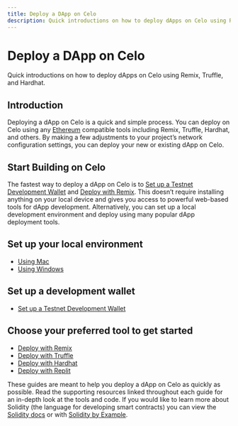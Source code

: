```yaml
---
title: Deploy a DApp on Celo
description: Quick introductions on how to deploy dApps on Celo using Remix, Truffle, and Hardhat.
---
```


# Deploy a DApp on Celo

Quick introductions on how to deploy dApps on Celo using Remix, Truffle, and Hardhat.

## Introduction

Deploying a dApp on Celo is a quick and simple process. You can deploy on Celo using any [Ethereum](https://ethereum.org/en/) compatible tools including Remix, Truffle, Hardhat, and others. By making a few adjustments to your project’s network configuration settings, you can deploy your new or existing dApp on Celo.

## Start Building on Celo

The fastest way to deploy a dApp on Celo is to [Set up a Testnet Development Wallet](./testnet-wallet.md) and [Deploy with Remix](./deploy-remix.md).  This doesn’t require installing anything on your local device and gives you access to powerful web-based tools for dApp development. Alternatively, you can set up a local development environment and deploy using many popular dApp deployment tools.

## Set up your local environment

- [Using Mac](./using-mac.md)
- [Using Windows](/developer-guide/start/develop-on-windows)

## Set up a development wallet

- [Set up a Testnet Development Wallet](./testnet-wallet.md)

## Choose your preferred tool to get started

- [Deploy with Remix](./deploy-remix.md)
- [Deploy with Truffle](./deploy-truffle.md)
- [Deploy with Hardhat](./deploy-hardhat)
- [Deploy with Replit](./deploy-replit.md)

These guides are meant to help you deploy a dApp on Celo as quickly as possible. Read the supporting resources linked throughout each guide for an in-depth look at the tools and code. If you would like to learn more about Solidity (the language for developing smart contracts) you can view the [Solidity docs](https://docs.soliditylang.org/en/latest/) or with [Solidity by Example](https://solidity-by-example.org/).